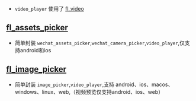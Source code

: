 - `video_player` 使用了 [fl_video](https://pub.dev/packages/fl_video)

## [fl_assets_picker](https://github.com/Wayaer/fl_assets_picker/tree/main/fl_assets_picker)

- 简单封装 `wechat_assets_picker`,`wechat_camera_picker`,`video_player`,仅支持android和ios

## [fl_image_picker](https://github.com/Wayaer/fl_assets_picker/tree/main/fl_image_picker)

- 简单封装 `image_picker`,`video_player`,支持 android、ios、macos、windows、linux、web,（视频预览仅支持android、ios、web）
